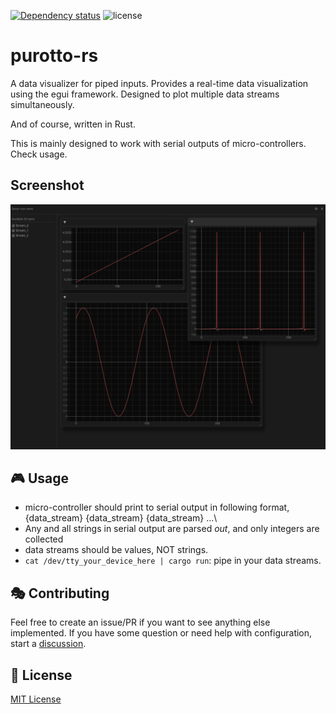 <!-- panvimdoc-ignore-start -->

[![Dependency status](https://deps.rs/repo/github/AZarbade/purotto/status.svg)](https://deps.rs/repo/github/AZarbade/purotto)
![license](https://img.shields.io/github/license/AZarbade/purotto)

<!-- panvimdoc-ignore-end -->

# purotto-rs

A data visualizer for piped inputs. Provides a real-time data visualization using the egui framework. 
Designed to plot multiple data streams simultaneously.

And of course, written in Rust.

This is mainly designed to work with serial outputs of micro-controllers. Check usage.

## Screenshot

![progress](./assets/preview.png)

## 🎮 Usage

- micro-controller should print to serial output in following format,\
    {data_stream} {data_stream} {data_stream} ...\
- Any and all strings in serial output are parsed _out_, and only integers are collected
- data streams should be values, NOT strings. 
- `cat /dev/tty_your_device_here | cargo run`: pipe in your data streams.

## 🎭 Contributing

Feel free to create an issue/PR if you want to see anything else implemented.
If you have some question or need help with configuration, start a [discussion](https://github.com/AZarbade/purotto/discussions).

## 📜 License

[MIT License](https://github.com/AZarbade/purotto/blob/main/LICENSE)
